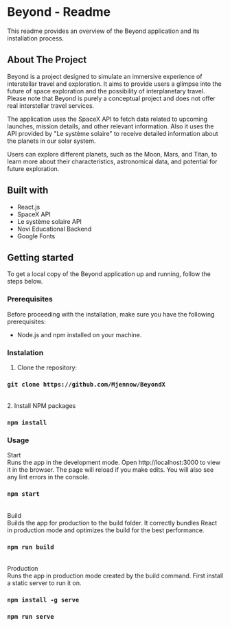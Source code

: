# Beyond - Readme

This readme provides an overview of the Beyond application and its installation process.

## About The Project 
Beyond is a project designed to simulate an immersive experience of interstellar travel and exploration. It aims to provide users a glimpse into the future of space exploration and the possibility of interplanetary travel. Please note that Beyond is purely a conceptual project and does not offer real interstellar travel services.

The application uses the SpaceX API to fetch data related to upcoming launches, mission details, and other relevant information. Also it uses the API provided by "Le système solaire" to receive detailed information about the planets in our solar system.

Users can explore different planets, such as the Moon, Mars, and Titan, to learn more about their characteristics, astronomical data, and potential for future exploration.

## Built with
- React.js
- SpaceX API
- Le système solaire API
- Novi Educational Backend
- Google Fonts

## Getting started

To get a local copy of the Beyond application up and running, follow the steps below.

### Prerequisites
Before proceeding with the installation, make sure you have the following prerequisites:

- Node.js and npm installed on your machine.

### Instalation

1. Clone the repository:

### `git clone https://github.com/Mjennow/BeyondX`

<br>
2. Install NPM packages

### `npm install`

### Usage

Start \
Runs the app in the development mode. Open http://localhost:3000 to view it in the browser.
The page will reload if you make edits. You will also see any lint errors in the console.

### `npm start`
\
Build \
Builds the app for production to the build folder. It correctly bundles React in production mode and optimizes the build for the best performance.

### `npm run build`
\
Production \
Runs the app in production mode created by the build command. First install a static server to run it on.
### `npm install -g serve`
### `npm run serve`
